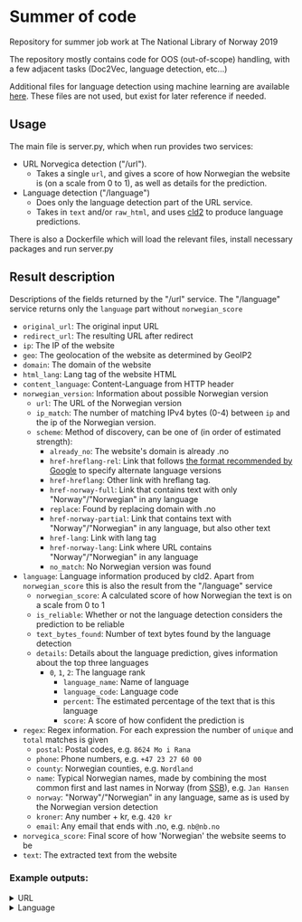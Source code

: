 # Summer of code
Repository for summer job work at The National Library of Norway 2019

The repository mostly contains code for OOS (out-of-scope) handling, with a few adjacent tasks (Doc2Vec, language detection, etc...)

Additional files for language detection using machine learning are available [here](https://drive.google.com/open?id=1Om7PGu_auqUMncnj1tIikawcy_9tnytj). These files are not used, but exist for later reference if needed.

## Usage
The main file is server.py, which when run provides two services:
- URL Norvegica detection ("/url").
    - Takes a single `url`, and gives a score of how Norwegian the website is (on a scale from 0 to 1), as well as details for the prediction.
- Language detection ("/language")
    - Does only the language detection part of the URL service.
    - Takes in `text` and/or `raw_html`, and uses [cld2](https://github.com/CLD2Owners/cld2) to produce language predictions.
    
There is also a Dockerfile which will load the relevant files, install necessary packages and run server.py

## Result description
Descriptions of the fields returned by the "/url" service. The "/language" service returns only the `language` part without `norwegian_score`
- `original_url`: The original input URL
- `redirect_url`: The resulting URL after redirect
- `ip`: The IP of the website
- `geo`: The geolocation of the website as determined by GeoIP2
- `domain`: The domain of the website
- `html_lang`: Lang tag of the website HTML
- `content_language`: Content-Language from HTTP header
- `norwegian_version`: Information about possible Norwegian version
    - `url`: The URL of the Norwegian version
    - `ip_match`: The number of matching IPv4 bytes (0-4) between `ip` and the ip of the Norwegian version.
    - `scheme`: Method of discovery, can be one of (in order of estimated strength):
        - `already_no`: The website's domain is already .no
        - `href-hreflang-rel`: Link that follows [the format recommended by Google](https://support.google.com/webmasters/answer/189077?hl=en) to specify alternate language versions
        - `href-hreflang`: Other link with hreflang tag.
        - `href-norway-full`: Link that contains text with only "Norway"/"Norwegian" in any language
        - `replace`: Found by replacing domain with .no
        - `href-norway-partial`: Link that contains text with "Norway"/"Norwegian" in any language, but also other text
        - `href-lang`: Link with lang tag
        - `href-norway-lang`: Link where URL contains "Norway"/"Norwegian" in any language
        - `no_match`: No Norwegian version was found
- `language`: Language information produced by cld2. Apart from `norwegian_score` this is also the result from the "/language" service
    - `norwegian_score`: A calculated score of how Norwegian the text is on a scale from 0 to 1
    - `is_reliable`: Whether or not the language detection considers the prediction to be reliable
    - `text_bytes_found`: Number of text bytes found by the language detection
    - `details`: Details about the language prediction, gives information about the top three languages
        - `0`, `1`, `2`: The language rank
            - `language_name`: Name of language
            - `language_code`: Language code
            - `percent`: The estimated percentage of the text that is this language
            - `score`: A score of how confident the prediction is
- `regex`: Regex information. For each expression the number of `unique` and `total` matches is given
    - `postal`: Postal codes, e.g. `8624 Mo i Rana`
    - `phone`: Phone numbers, e.g. `+47 23 27 60 00`
    - `county`: Norwegian counties, e.g. `Nordland`
    - `name`: Typical Norwegian names, made by combining the most common first and last names in Norway (from [SSB](https://www.ssb.no/)), e.g. `Jan Hansen`
    - `norway`: "Norway"/"Norwegian" in any language, same as is used by the Norwegian version detection
    - `kroner`: Any number + kr, e.g. `420 kr`
    - `email`: Any email that ends with .no, e.g. `nb@nb.no`
- `norvegica_score`: Final score of how 'Norwegian' the website seems to be
- `text`: The extracted text from the website

### Example outputs:
<details>
<summary>URL</summary>
<p>
Input:

```json
{"url": "https://nb.no"}
```
</p>
<p>
Output:

```json
{
    "original_url": "https://nb.no",
    "redirect_url": "https://www.nb.no/",
    "ip": "158.39.129.53",
    "geo": "NO",
    "domain": "no",
    "html_lang": "nb-NO",
    "content_language": null,
    "norwegian_version": {
        "url": "https://www.nb.no/",
        "scheme": "already_no",
        "ip_match": 4
    },
    "language": {
        "is_reliable": true,
        "text_bytes_found": 3206,
        "details": {
            "0": {
                "language_name": "NORWEGIAN",
                "language_code": "no",
                "percent": 97,
                "score": 792
            },
            "1": {
                "language_name": "ENGLISH",
                "language_code": "en",
                "percent": 2,
                "score": 1323
            },
            "2": {
                "language_name": "Unknown",
                "language_code": "un",
                "percent": 0,
                "score": 0
            }
        },
        "norwegian_score": 0.999999961478861
    },
    "regex": {
        "postal": {
            "unique": 0,
            "total": 0
        },
        "phone": {
            "unique": 0,
            "total": 0
        },
        "county": {
            "unique": 1,
            "total": 2
        },
        "name": {
            "unique": 0,
            "total": 0
        },
        "norway": {
            "unique": 2,
            "total": 4
        },
        "kroner": {
            "unique": 0,
            "total": 0
        },
        "email": {
            "unique": 1,
            "total": 1
        }
    },
    "norvegica_score": 0.9558058238157995,
    "text": "Gå til innhold Gå til menyen Søk i nettbiblioteket Søk i redaksjonelt innhold Hjem Om samlingen..."
}
```
</p>
</details>


<details>
<summary>Language</summary>
<p>
Input: 

```json
{"text": "Du må ikke sitte trygt i ditt hjem og si: Det er sørgelig, stakkars dem! Du må ikke tåle så inderlig vel den urett som ikke rammer dig selv! Du må ikke sitte trygt i ditt hjem og si: Det er sørgelig, stakkars dem! Du må ikke tåle så inderlig vel den urett som ikke rammer dig selv! Jeg roper med siste pust av min stemme: Du har ikke lov til å gå der og glemme!"}
```
</p>
<p>
Output:

```json
{
    "is_reliable": true,
    "text_bytes_found": 365,
    "details": {
        "0": {
            "language_name": "NORWEGIAN",
            "language_code": "no",
            "percent": 99,
            "score": 793
        },
        "1": {
            "language_name": "Unknown",
            "language_code": "un",
            "percent": 0,
            "score": 0
        },
        "2": {
            "language_name": "Unknown",
            "language_code": "un",
            "percent": 0,
            "score": 0
        }
    }
}
```
</p>
</details>
